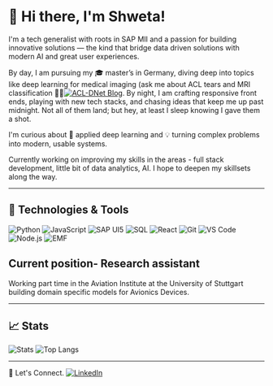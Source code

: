 # 👋 Hi there, I'm Shweta!

I'm a tech generalist with roots in SAP MII and a passion for building innovative solutions — the kind that bridge data driven solutions with modern AI and great user experiences.

By day, I am pursuing my 🎓 master’s in Germany, diving deep into topics like deep learning for medical imaging (ask me about ACL tears and MRI classification 👨‍⚕️[![ACL-DNet Blog](https://img.shields.io/badge/-📝%20Blog-blue?style=flat-square "ACL-DNet blog post")](https://shwetakadam-git.github.io/ACL-DNet/). By night, I am crafting responsive front ends, playing with new tech stacks, and chasing ideas that keep me up past midnight. Not all of them land; but hey, at least I sleep knowing I gave them a shot.

I'm curious about 🧠 applied deep learning and 💡 turning complex problems into modern, usable systems.

Currently working on improving my skills in the areas - full stack development, little bit of data analytics, AI. I hope to deepen my skillsets along the way.

---

## 🔧 Technologies & Tools

![Python](https://img.shields.io/badge/Python-3776AB?style=flat&logo=python&logoColor=white)
![JavaScript](https://img.shields.io/badge/JavaScript-F7DF1E?style=flat&logo=javascript&logoColor=black)
![SAP UI5](https://img.shields.io/badge/SAP%20UI5-0FAAFF?style=flat&logo=sap&logoColor=white)
![SQL](https://img.shields.io/badge/SQL-4479A1?style=flat&logo=postgresql&logoColor=white)
![React](https://img.shields.io/badge/React-61DAFB?style=flat&logo=react&logoColor=black)
![Git](https://img.shields.io/badge/Git-F05032?style=flat&logo=git&logoColor=white)
![VS Code](https://img.shields.io/badge/VS%20Code-007ACC?style=flat&logo=visual-studio-code&logoColor=white)
![Node.js](https://img.shields.io/badge/Node.js-339933?style=flat&logo=node.js&logoColor=white)
![EMF](https://img.shields.io/badge/EMF-Eclipse%20Modeling-ff69b4)

## Current position- Research assistant
Working part time in the Aviation Institute at the University of Stuttgart building domain specific models for Avionics Devices.

---

## 📈 Stats

![Stats](https://github-readme-stats.vercel.app/api?username=ShwetaKadam-Git&show_icons=true&theme=default)
![Top Langs](https://github-readme-stats.vercel.app/api/top-langs/?username=ShwetaKadam-Git&layout=compact)

---

🚀 Let's Connect. [![LinkedIn](https://img.shields.io/badge/-LinkedIn-black.svg?style=flat-square&logo=linkedin&colorB=blue)](https://www.linkedin.com/in/shweta-k-37006a149/)
